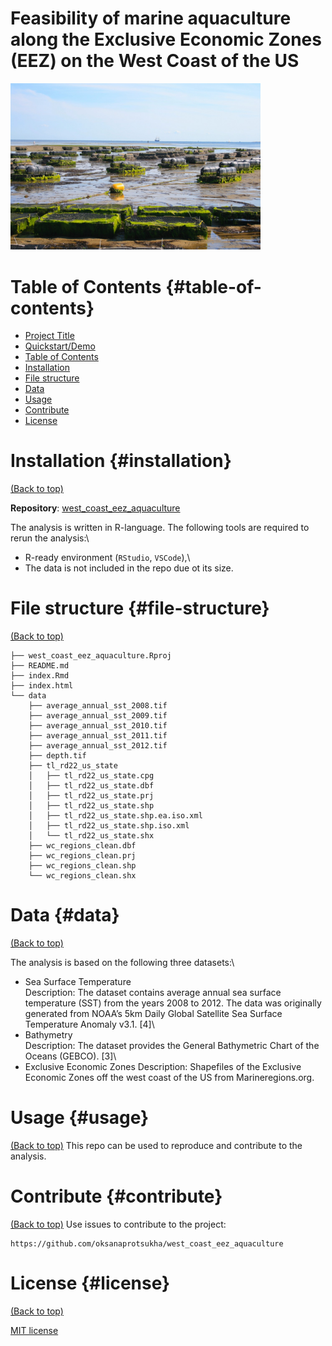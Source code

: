 # Feasibility of marine aquaculture along the Exclusive Economic Zones (EEZ) on the West Coast of the US

<img src="marine_aquaculture.jpg" width="400"/>

# Table of Contents {#table-of-contents}

-   [Project Title](#project-title)
-   [Quickstart/Demo](#quickstartdemo)
-   [Table of Contents](#table-of-contents)
-   [Installation](#installation)
-   [File structure](#file-structure)
-   [Data](#data)
-   [Usage](#usage)
-   [Contribute](#contribute)
-   [License](#license)

# Installation {#installation}

[(Back to top)](#table-of-contents)

**Repository**: [west_coast_eez_aquaculture](https://github.com/oksanaprotsukha/west_coast_eez_aquaculture)

The analysis is written in R-language. The following tools are required to rerun the analysis:\
- R-ready environment (`RStudio`, `VSCode`),\
- The data is not included in the repo due ot its size. 

# File structure {#file-structure}

[(Back to top)](#table-of-contents)

```         
├── west_coast_eez_aquaculture.Rproj
├── README.md
├── index.Rmd
├── index.html
└── data
    ├── average_annual_sst_2008.tif
    ├── average_annual_sst_2009.tif
    ├── average_annual_sst_2010.tif
    ├── average_annual_sst_2011.tif
    ├── average_annual_sst_2012.tif
    ├── depth.tif
    ├── tl_rd22_us_state
    │   ├── tl_rd22_us_state.cpg
    │   ├── tl_rd22_us_state.dbf
    │   ├── tl_rd22_us_state.prj
    │   ├── tl_rd22_us_state.shp
    │   ├── tl_rd22_us_state.shp.ea.iso.xml
    │   ├── tl_rd22_us_state.shp.iso.xml
    │   └── tl_rd22_us_state.shx
    ├── wc_regions_clean.dbf
    ├── wc_regions_clean.prj
    ├── wc_regions_clean.shp
    └── wc_regions_clean.shx
```

# Data {#data}

[(Back to top)](#table-of-contents)

The analysis is based on the following three datasets:\

- Sea Surface Temperature\
Description: The dataset contains average annual sea surface temperature (SST) from the years 2008 to 2012. The data was originally generated from NOAA’s 5km Daily Global Satellite Sea Surface Temperature Anomaly v3.1. [4]\
- Bathymetry\
Description: The dataset provides the General Bathymetric Chart of the Oceans (GEBCO). [3]\
- Exclusive Economic Zones
Description: Shapefiles of the Exclusive Economic Zones off the west coast of the US from Marineregions.org.

# Usage {#usage}

[(Back to top)](#table-of-contents) This repo can be used to reproduce and contribute to the analysis.

# Contribute {#contribute}

[(Back to top)](#table-of-contents) Use issues to contribute to the project:

``` shell
https://github.com/oksanaprotsukha/west_coast_eez_aquaculture
```

# License {#license}

[(Back to top)](#table-of-contents)

[MIT license](./LICENSE)
